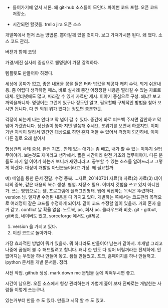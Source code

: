 
- 들어가기에 앞서 서론.
왜 git-hub
소스들이 모인다. 파이썬 코드 포함. 오픈 코드 저장소.

- 시간되면 할것들.
trello
jira
오픈 소스

개발쪽에서 먼저 쓰는 방법론.
뽑아갈께 있을 것이다.
보고 가져가시믄 된다.
왜 했다. 소스 코드 관리..

버젼과 함께 코딩

가경/세진 실사례 중심으로
쉘명령어 가장 강력하다.

템플릿도 만들어야 하겠다.

세상에 공짜가 없고, 좋은 내용을 꽁을 들은 터라
밥값을 제공차 쾌히 수락.
되게 쉬운내용. 좀 어렵다 생각하면 패스, 바로 실사례
중간 어정정한 내용은 딸라갈 수 있는 자료로 대체. 인터넷에도 많고,
따라갈 수 있게 자료만 제시. 이야기 중심으로 구성.
왜냐? 보고 까먹을꺼니까. 명령어는 그런게 있구나 정도먼 알고,
필요할때 구체적인 방법을 찾아 보시면 됩니다. 다 안 외워 뭐가 있다는 정도면 충분한듯.

걱정이 되는게 나는 안다고 막 넘어 갈 수 있다.
중간에 바로 피드백 주시면 감안하고 막 넘어 가겠습니다.
정신줄이 놓아 지면 말씀해 주세요. 분위기를 보면서 하겠지만.
이미 기반 지식이 달라서 민간인 대상으로 하면 혼자 떠들 수 있어서 걱정이 되긴하네.
이미 다른 길로 오래 살아서

형상관리
사례 중심. 완전 기초 .
딴데 있는 애기는 좀 빼고, 내가 할 수 있는 이야기
실업무이야기.  보는것도 재미라고 생각해서.
짧은 시간이라 완전 기초와 업무이야기.
다른 분들도 자기 일 이야기 하는거 보니까 재밌더라고.
공부할 수 있는 소스들 알려드리고 그렇게 하겠다.
대상이 개발일 아닌분들이라고 가정.
왜 필요할까.

예) 메일을 통한 문서 전달. 수정 중복.
...자료_20140701
자료(1)
자료(2)
자료(3)
데이터의 중복, 같은 내용의 복수 생성.
협업.
저장소 필요.
이미지 깃헙을 쓰고 있지 아니한가.
쓰는 방법으로는 쉘, 프로그램에 플러그인형태. 웹에 직접하는
목적은 뚜렸하다. version 닝.  일자별 수정된 내용을 다 가지고 있다.
개발하는 쪽에서는 코드관리 목적으로 여러명이 같은 코드를 수정하게 되어서.
같이 코드 수정할 일이 있을까.
거의 혼자 쓸거 같고. conflict 날 확율 없음.
노트북, pc, 회사 pc. 클라우드와 비슷.
git - gitbut, git버킷, 네이버도 있고,  sorceforge 에서도 git제공.

 1. version 을 가지고 있다.
 2. 이전 코드로 돌아가자.

가장 효과적인 방법이 뭐가 있을까. 뭐 하나라도 만들어야 남는거 같아서.
후개발 그리고 나중에 곱씹어 볼 수 해드릴려고 합니다.
왜냐 한 번도 다 잊어 버릴꺼라는 전제하에. 안 없어지는 무엇을 하나 만들어 놓고.
샘플 만들었고, 포크, 홈페이지를 하나 만들꺼고.
ipython 문서들 개발 문서들. 정리.

사전 작업.
github 생성.
mark down mc 문법을 눈에 익혀두시면 좋고.

시간이 남으면.
오픈 소스에서 형상 관리하는거 가볍게 훑어 보자
진짜로는 개발한는 사람들 이렇게 쓰는구나.

있는거부터 만들 수 도 있다.
만들고 시작 할 수 도 있고.


